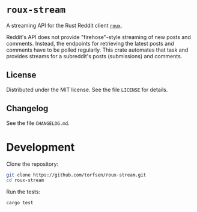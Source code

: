 # `roux-stream`

A streaming API for the Rust Reddit client
[`roux`](https://github.com/halcyonnouveau/roux).

Reddit's API does not provide "firehose"-style streaming of new posts and
comments. Instead, the endpoints for retrieving the latest posts and comments
have to be polled regularly. This crate automates that task and provides streams
for a subreddit's posts (submissions) and comments.


## License

Distributed under the MIT license. See the file `LICENSE` for details.


## Changelog

See the file `CHANGELOG.md`.


# Development

Clone the repository:

```bash
git clone https://github.com/torfsen/roux-stream.git
cd roux-stream
```

Run the tests:

```bash
cargo test
```
